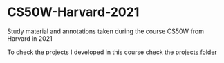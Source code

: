 # CS50W-Harvard-2021
Study material and annotations taken during the course CS50W from Harvard in 2021

To check the projects I developed in this course check the [projects folder](https://github.com/Ewerton/CS50W-Harvard-2021/tree/main/Projetos)

